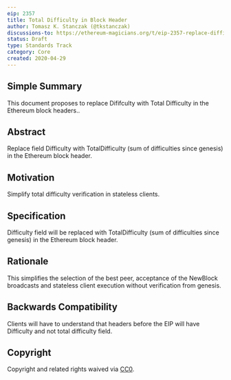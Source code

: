 ```yaml
---
eip: 2357
title: Total Difficulty in Block Header
author: Tomasz K. Stanczak (@tkstanczak)
discussions-to: https://ethereum-magicians.org/t/eip-2357-replace-difficulty-with-total-difficulty-in-block-headers/4233
status: Draft
type: Standards Track
category: Core
created: 2020-04-29
---
```


## Simple Summary

This document proposes to replace Dififculty with Total Difficulty in the Ethereum block headers..

## Abstract

Replace field Difficulty with TotalDifficulty (sum of difficulties since genesis) in the Ethereum block header.

## Motivation

Simplify total difficulty verification in stateless clients.

## Specification

Difficulty field will be replaced with TotalDifficulty (sum of difficulties since genesis) in the Ethereum block header.

## Rationale

This simplifies the selection of the best peer, acceptance of the NewBlock broadcasts and stateless client execution without verification from genesis.

## Backwards Compatibility

Clients will have to understand that headers before the EIP will have Difficulty and not total difficulty field.

## Copyright
Copyright and related rights waived via
[CC0](https://creativecommons.org/publicdomain/zero/1.0/).
